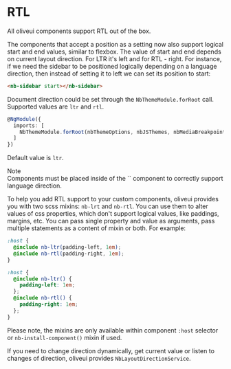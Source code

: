 # RTL

All oliveui components support RTL out of the box.

The components that accept a position as a setting now also support logical start and end values, similar to flexbox. The value of start and end depends on current layout direction. For LTR it's left and for RTL - right.
For instance, if we need the sidebar to be positioned logically depending on a language direction, then instead of setting it to left we can set its position to start:

```html
<nb-sidebar start></nb-sidebar>
```

Document direction could be set through the `NbThemeModule.forRoot` call. Supported values are `ltr` and `rtl`.

```typescript
@NgModule({
  imports: [
    NbThemeModule.forRoot(nbThemeOptions, nbJSThemes, nbMediaBreakpoints, 'rtl')
  ]
})
```
Default value is `ltr`.

<div class="note note-info">
  <div class="note-title">Note</div>
  <div class="note-body">
    Components must be placed inside of the `<nb-layout></nb-layout>` component to correctly support language direction.
  </div>
</div>

To help you add RTL support to your custom components, oliveui provides you with two scss mixins: `nb-lrt` and `nb-rtl`. You can use them to alter values of css properties, which don't support logical values, like paddings, margins, etc. You can pass single property and value as arguments, pass multiple statements as a content of mixin or both. For example:
```scss
:host {
  @include nb-ltr(padding-left, 1em);
  @include nb-rtl(padding-right, 1em);
}
```
```scss
:host {
  @include nb-ltr() {
    padding-left: 1em;
  };
  @include nb-rtl() {
    padding-right: 1em;
  };
}
```

Please note, the mixins are only available within component `:host` selector or `nb-install-component()` mixin if used.

If you need to change direction dynamically, get current value or listen to changes of direction, oliveui provides `NbLayoutDirectionService`.
